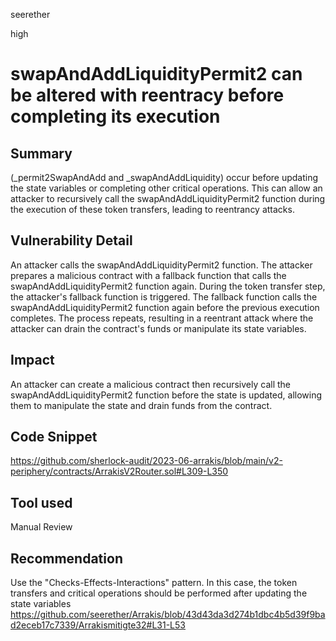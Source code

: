 seerether

high

# swapAndAddLiquidityPermit2 can be altered with reentracy before completing its execution

## Summary
(_permit2SwapAndAdd and _swapAndAddLiquidity) occur before updating the state variables or completing other critical operations. This can allow an attacker to recursively call the swapAndAddLiquidityPermit2 function during the execution of these token transfers, leading to reentrancy attacks. 
## Vulnerability Detail
An attacker calls the swapAndAddLiquidityPermit2 function.
The attacker prepares a malicious contract with a fallback function that calls the swapAndAddLiquidityPermit2 function again.
During the token transfer step, the attacker's fallback function is triggered.
The fallback function calls the swapAndAddLiquidityPermit2 function again before the previous execution completes.
The process repeats, resulting in a reentrant attack where the attacker can drain the contract's funds or manipulate its state variables. 
## Impact
An attacker can create a malicious contract then recursively call the swapAndAddLiquidityPermit2 function before the state is updated, allowing them to manipulate the state and drain funds from the contract.
## Code Snippet
https://github.com/sherlock-audit/2023-06-arrakis/blob/main/v2-periphery/contracts/ArrakisV2Router.sol#L309-L350
## Tool used

Manual Review

## Recommendation
Use the "Checks-Effects-Interactions" pattern. In this case, the token transfers and critical operations should be performed after updating the state variables
https://github.com/seerether/Arrakis/blob/43d43da3d274b1dbc4b5d39f9bad2eceb17c7339/Arrakismitigte32#L31-L53